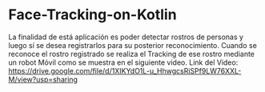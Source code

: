 # Face-Tracking-on-Kotlin

La finalidad de está aplicación es poder detectar rostros de personas y luego sí se desea registrarlos para su posterior reconocimiento.
Cuando se reconoce el rostro registrado se realiza el Tracking de ese rostro mediante un robot Móvil como se muestra en el siguiente video.
Link del Video:
https://drive.google.com/file/d/1XIKYdO1L-u_HhwgcsRiSPf9LW76XXL-M/view?usp=sharing 
